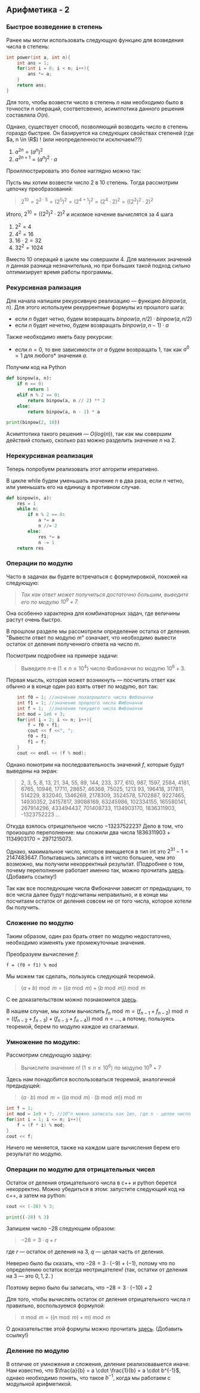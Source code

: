 ## Арифметика - 2

### Быстрое возведение в степень

Ранее мы могли использовать следующую функцию для возведения числа в степень:

```cpp
int power(int a, int n){
    int ans = 1;
    for(int i = 0; i < n; i++){
        ans *= a;
    }
    return ans;
}
```

Для того, чтобы возвести число в степень $n$ нам необходимо было в точности $n$ операций, соответсвенно, асимптотика данного решения составляла $O(n)$.

Однако, существует способ, позволяющий возводить число в степень гораздо быстрее. Он базируется на следующих свойствах степеней (где $a, n \in \R$) ! (или неопределенности исключаем??)

1. $a^{2n} = (a^n)^2$ 
2. $a^{2n + 1} = (a^n)^2 \cdot a$

Проиллюстрировать это более наглядно можно так:

Пусть мы хотим возвести число $2$ в $10$ степень. Тогда рассмотрим цепочку преобразований:

> $2^{10} = 2^{2 \cdot 5} = (2^5)^2 = (2^{4 + 1})^2 = (2^4 \cdot 2)^2 = ((2^2)^2 \cdot 2)^2$

Итого, $2^{10} = ((2^2)^2 \cdot 2)^2$ и искомое начение вычислятся за $4$ шага

1. $2^2 = 4$
2. $4^2 = 16$
3. $16 \cdot 2 = 32$
4. $32^2 = 1024$

Вместо $10$ операций в цикле мы совершили $4$. Для маленьких значений $n$ данная разница незначительна, но при больших такой подход сильно оптимизирует время работы программы.

### Рекурсивная рализация

Для начала напишем рекурсивную реализацию &mdash; функцию $binpow(a, n)$. Для этого используем рекуррентные формулы из прошлого шага:

* если $n$ будет четно, будем возвращать $binpow(a, n / 2) \cdot binpow(a, n / 2)$
* если $n$ будет нечетно, будем возвращать $binpow(a, n - 1) \cdot a$

Также необходимо иметь базу рекурсии: 
* если $n = 0$, то вне зависимости от $a$ будем возвращать $1$, так как $a^0 = 1$ для любого* значения $a$.

Получим код на Python

```py
def binpow(a, n):
    if n == 0:
        return 1
    elif n % 2 == 0:
        return binpow(a, n // 2) ** 2
    else:
        return binpow(a, n - 1) * a

print(binpow(2, 10))
```
Асимптотика такого решения &mdash; $O(log(n))$, так как мы совершим действий столько, сколько раз можно разделить значение $n$ на $2$.

### Нерекурсивная реализация

Теперь попробуем реализовать этот алгоритм итеративно.

В цикле while будем уменьшать значение $n$ в два раза, если $n$ четно, или уменьшать его на единицу в противном случае.

```py
def binpow(n, a):
    res = 1
    while n:
        if n % 2 == 0:
            a *= a
            n //= 2
        else:
            res *= a
            n -= 1
    return res
```

### Операции по модулю

Часто в задачах вы будете встречаться с формулировкой, похожей на следующую:

> *Так как ответ может получиться достаточно большим, выведите его по модулю $10^9 + 7$.*

Она особенно характерна для комбинаторных задач, где величины растут очень быстро.

В прошлом разделе мы рассмотрели определение остатка от деления. "Вывести ответ по модулю $m$" означает, что необходимо вывести остаток от деления полученного ответа на число $m$.

Посмотрим подробнее на примере задачи:

> Выведите $n$-е ($1 \le n \le 10^4$) число Фибоначчи по модулю $10^6 + 3$.

Первая мысль, которая может возникнуть &mdash; посчитать ответ как обычно и в конце один раз взять ответ по модулю, вот так:

```cpp
    int f0 = 1; //значение позапрошлого числа Фибоначчи
    int f1 = 1; //значение прошлого числа Фибоначчи
    int f = 1;  //значение текущего числа Фибоначчи
    int mod = 1e6 + 3;
    for(int i = 2; i <= n; i++){
        f = f0 + f1;
        cout << f <<", ";
        f0 = f1;
        f1 = f;
    }   
    cout << endl << (f % mod);
```
Однако помотрим на последовательность значений $f$, которые будут выведены на экран:

> 2, 3, 5, 8, 13, 21, 34, 55, 89, 144, 233, 377, 610, 987, 1597, 2584, 4181, 6765, 10946, 17711, 28657, 46368, 75025, 1213
93, 196418, 317811, 514229, 832040, 1346269, 2178309, 3524578, 5702887, 9227465, 14930352, 24157817, 39088169, 63245986,
 102334155, 165580141, 267914296, 433494437, 701408733, 1134903170, 1836311903, -1323752223 ...

 Откуда взялось отрицательное число $-1323752223$? Дело в том, что произошло переполнение: мы сложили два числа $1836311903 + 1134903170 = 2971215073$. 
 
 Однако, макимальное число, которое вмещается в тип int это $2^{31} - 1 = 2147483647$. Попытавшись записать в int число большее, чем это возможно, мы получили некорректный результат. (Подробнее о том, почему переполнение работает именно так, можно прочитать [здесь]().(Добавить ссылку!)

 Так как все последующие числа Фибоначчи зависят от предыдущих, то все числа далее будут подсчитаны неправильно, и в конце мы посчитаем остаток от деления совсем не от того числа, которое хотели бы получить. 

 ### Сложение по модулю

 Таким образом, один раз брать ответ по модулю недостаточно, необходимо изменять уже промежуточные значения.

Преобразуем вычисление $f$:
```
f = (f0 + f1) % mod
```
Мы можем так сделать, пользуясь следующей теоремой. 

> $(a+b) \bmod m=((a \bmod m)+(b \bmod m)) \bmod m$

С ее доказательством можно познакомится [здесь](https://brestprog.by/topics/modulo/).

В нашем случае, мы хотим вычислить $f_n \bmod m = (f_{n-1} + f_{n-2}) \bmod n = ((f_{n-2} + f_{n-3}) + (f_{n-3} + f_{n-4})) \bmod n = \dots$, а потому, пользуясь теоремой, берем по модулю каждое из слагаемых.

### Умножение по модулю:

Рассмотрим следующую задачу:

> Вычислите значение $n!$ ($1 \le n \le 10^6$) по модулю $10^9 + 7$

Здесь нам понадобится воспользоваться теоремой, аналогичной предыдущей:

> $(a \cdot b) \bmod m=((a \bmod m) \cdot (b \bmod m)) \bmod m$

```cpp
int f = 1;
int mod = 1e9 + 7; //10^n можно записать как 1en, где n - целое число
for(int i = 1; i <= n; i++){
    f = (f * i) % mod;
}
cout << f;

```
Ничего не меняется, также на каждом шаге вычисления берем его результат по модулю. 

### Операции по модулю для отрицательных чисел

Остаток от деления отрицательного числа в с++ и python берется некорректно. 
Можно убедиться в этом: запустите следующий код на с++, а затем на python:

```cpp
cout << (-28) % 3;
```
```py
print((-28) % 3)
```
Запишем число $-28$ следующим образом:

> $-28 = 3 \cdot q + r$

 где $r$ &mdash; остаток от деления на $3$, $q$ &mdash; целая часть от деления.

Неверно было бы сказать, что $-28 = 3 \cdot (-9) + (-1)$, потому что по определению остаток всегда неотрицателен! (так, остатки от деления на $3$ &mdash; это $0, 1, 2$. )

Поэтому верно было бы записать, что $-28 = 3 \cdot (-10) + 2$

Для того, чтобы вычислять остаток от деления отрицательного числа $n$ правильно, воспользуемся формулой:

> $n \bmod m = ((n \bmod m) + m) \bmod m$


О доказательстве этой формулы можно прочитать [здесь](). (Добавить ссылку!)

### Деление по модулю

В отличие от умножения и сложения, деление реализовавыется иначе. Нам известно, что $\frac{a}{b} = a \cdot \frac{1}{b} = a \cdot b^{-1}$, однако необходимо понять, что такое $b^{-1}$, когда мы работаем с модульной арифметикой.


